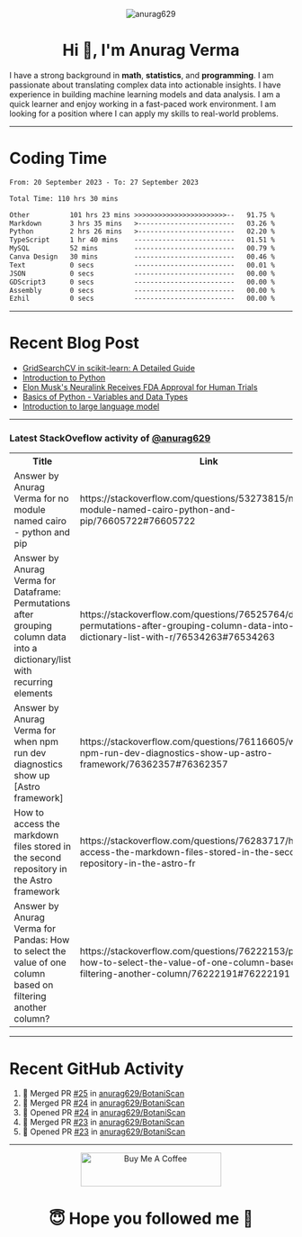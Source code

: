 

<p align="center"> <img src="https://komarev.com/ghpvc/?username=anurag629&label=Profile%20views&color=0e75b6&style=flat" alt="anurag629" /> </p>

<h1 align="center">Hi 👋, I'm Anurag Verma</h1>

I have a strong background in **math**, **statistics**, and **programming**. I am passionate about translating complex data into actionable insights. I have experience in building machine learning models and data analysis. I am a quick learner and enjoy working in a fast-paced work environment. I am looking for a position where I can apply my skills to real-world problems.

---

# Coding Time 
<!--START_SECTION:waka-->

```txt
From: 20 September 2023 - To: 27 September 2023

Total Time: 110 hrs 30 mins

Other          101 hrs 23 mins >>>>>>>>>>>>>>>>>>>>>>>--   91.75 %
Markdown       3 hrs 35 mins   >------------------------   03.26 %
Python         2 hrs 26 mins   >------------------------   02.20 %
TypeScript     1 hr 40 mins    -------------------------   01.51 %
MySQL          52 mins         -------------------------   00.79 %
Canva Design   30 mins         -------------------------   00.46 %
Text           0 secs          -------------------------   00.01 %
JSON           0 secs          -------------------------   00.00 %
GDScript3      0 secs          -------------------------   00.00 %
Assembly       0 secs          -------------------------   00.00 %
Ezhil          0 secs          -------------------------   00.00 %
```

<!--END_SECTION:waka-->


---
# Recent Blog Post

<!-- BLOG-POST-LIST:START -->
- [GridSearchCV in scikit-learn: A Detailed Guide](https://codercops.tech/blog/gridsearchcv-in-scikit-learn-a-detailed-guide)
- [Introduction to Python](https://codercops.tech/blog/python-tutorial/introduction-to-python)
- [Elon Musk&#39;s Neuralink Receives FDA Approval for Human Trials](https://codercops.tech/blog/elon-musks-neuralink-receives-fda-approval-for-human-trials)
- [Basics of Python - Variables and Data Types](https://codercops.tech/blog/python-basics-of-python-variables-and-data-types)
- [Introduction to large language model](https://codercops.tech/blog/introduction-to-large-language-model)
<!-- BLOG-POST-LIST:END -->

---

### Latest StackOveflow activity of [@anurag629](https://github.com/anurag629)
<table>
  <tr><th>Title</th><th>Link</th></tr>
  <!-- STACKOVERFLOW:START --><tr><td>Answer by Anurag Verma for no module named cairo - python and pip</td><td>https://stackoverflow.com/questions/53273815/no-module-named-cairo-python-and-pip/76605722#76605722</td></tr><tr><td>Answer by Anurag Verma for Dataframe: Permutations after grouping column data into a dictionary/list with recurring elements</td><td>https://stackoverflow.com/questions/76525764/dataframe-permutations-after-grouping-column-data-into-a-dictionary-list-with-r/76534263#76534263</td></tr><tr><td>Answer by Anurag Verma for when npm run dev diagnostics show up [Astro framework]</td><td>https://stackoverflow.com/questions/76116605/when-npm-run-dev-diagnostics-show-up-astro-framework/76362357#76362357</td></tr><tr><td>How to access the markdown files stored in the second repository in the Astro framework</td><td>https://stackoverflow.com/questions/76283717/how-to-access-the-markdown-files-stored-in-the-second-repository-in-the-astro-fr</td></tr><tr><td>Answer by Anurag Verma for Pandas: How to select the value of one column based on filtering another column?</td><td>https://stackoverflow.com/questions/76222153/pandas-how-to-select-the-value-of-one-column-based-on-filtering-another-column/76222191#76222191</td></tr><!-- STACKOVERFLOW:END -->
</table>

---

# Recent GitHub Activity
<!--START_SECTION:activity-->
1. 🎉 Merged PR [#25](https://github.com/anurag629/BotaniScan/pull/25) in [anurag629/BotaniScan](https://github.com/anurag629/BotaniScan)
2. 🎉 Merged PR [#24](https://github.com/anurag629/BotaniScan/pull/24) in [anurag629/BotaniScan](https://github.com/anurag629/BotaniScan)
3. 💪 Opened PR [#24](https://github.com/anurag629/BotaniScan/pull/24) in [anurag629/BotaniScan](https://github.com/anurag629/BotaniScan)
4. 🎉 Merged PR [#23](https://github.com/anurag629/BotaniScan/pull/23) in [anurag629/BotaniScan](https://github.com/anurag629/BotaniScan)
5. 💪 Opened PR [#23](https://github.com/anurag629/BotaniScan/pull/23) in [anurag629/BotaniScan](https://github.com/anurag629/BotaniScan)
<!--END_SECTION:activity-->

---

<p align="center"> 
<a href="https://www.buymeacoffee.com/anurag629" target="_blank"><img src="https://cdn.buymeacoffee.com/buttons/default-orange.png" alt="Buy Me A Coffee" height="60" width="250"></a>
</p>


<h1 align="center"> 😇 Hope you followed me 🥰  </h1>

